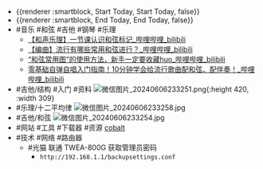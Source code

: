 - {{renderer :smartblock, Start Today, Start Today, false}}
- {{renderer :smartblock, End Today, End Today, false}}
- #音乐 #和弦 #吉他 #钢琴 #乐理
	- [【和声乐理】一节课认识和弦标记_哔哩哔哩_bilibili](https://www.bilibili.com/video/av589777443/)
	- [【编曲】流行有哪些常用和弦进行？_哔哩哔哩_bilibili](https://www.bilibili.com/video/av417371664/)
	- [“和弦常用图”的使用方法，新手一定要收藏huo_哔哩哔哩_bilibili](https://www.bilibili.com/video/av509002605/)
	- [零基础自弹自唱入门指南！10分钟学会给流行歌曲配和弦、配伴奏！_哔哩哔哩_bilibili](https://www.bilibili.com/video/BV1xf4y1Q7bE/?p=1&t=0&vd_source=b50bf99a218887e785dac60c16684ed3)
- #吉他/结构 #入门 #资料
![微信图片_20240606233251.png](../assets/微信图片_20240606233251_1717688158431_0.png){:height 420, :width 309}
- #乐理/十二平均律 ![微信图片_20240606233258.jpg](../assets/微信图片_20240606233258_1717688164089_0.jpg)
- #吉他/和弦 ![微信图片_20240606233254.jpg](../assets/微信图片_20240606233254_1717688167703_0.jpg)
- #网站 #工具 #下载器 #资源 [cobalt](https://cobalt.tools/)
- #技术 #网络 #路由器
	- #光猫 联通 TWEA-800G 获取管理员密码
		- `http://192.168.1.1/backupsettings.conf`